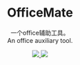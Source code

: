 <h1 align="center">OfficeMate</h1>

<p align="center">一个office辅助工具。<br>An office auxiliary tool.</p>

<p align="center">
	<a target="_blank" href="https://search.maven.org/artifact/com.jl15988.poi/office-mate">
		<img src="https://img.shields.io/maven-central/v/com.jl15988.poi/office-mate.svg?label=Maven%20Central" />
	</a>
    <img src="https://img.shields.io/:license-Apache License 2.0-green.svg" />
</p>